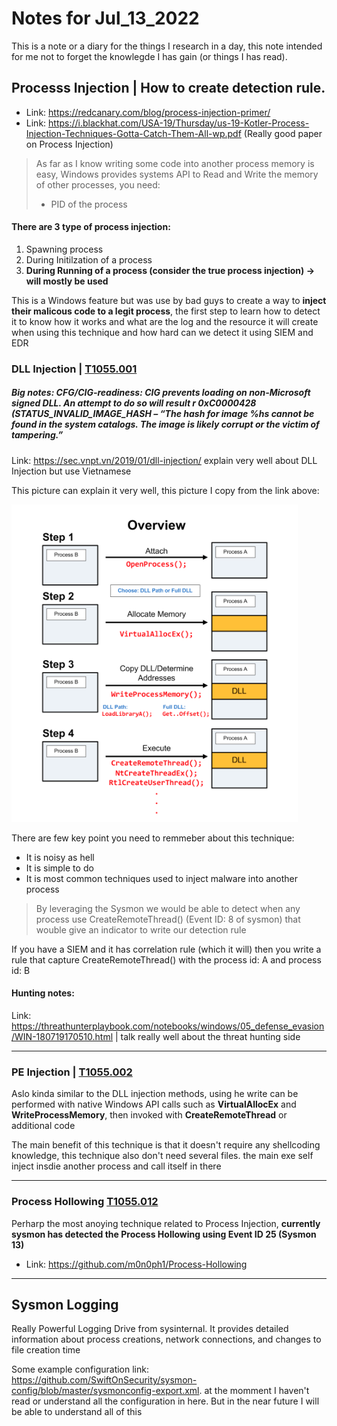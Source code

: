 # Notes for Jul_13_2022

This is a note or a diary for the things I research in a day, this note intended for me not to forget the knowlegde I has gain (or things I has read).

## Processs Injection | How to create detection rule.

- Link: <https://redcanary.com/blog/process-injection-primer/>
- Link: <https://i.blackhat.com/USA-19/Thursday/us-19-Kotler-Process-Injection-Techniques-Gotta-Catch-Them-All-wp.pdf> (Really good paper on Process Injection)

> As far as I know writing some code into another process memory is easy, Windows provides systems API to Read and Write the memory of other processes, you need:
> - PID of the process

#### There are 3 type of process injection:
1. Spawning process
2. During Initilzation of a process
3. **During Running of a process (consider the true process injection) -> will mostly be used**

This is a Windows feature but was use by bad guys to create a way to **inject their malicous code to a legit process**, the first step to learn how to detect it to know how it works and what are the log and the resource it will create when using this technique and how hard can we detect it using SIEM and EDR

### DLL Injection | [T1055.001](https://attack.mitre.org/techniques/T1055/001)

##### Big notes: CFG/CIG-readiness: CIG prevents loading on non-Microsoft signed DLL. An attempt to do so will result r 0xC0000428 (STATUS_INVALID_IMAGE_HASH – “The hash for image %hs cannot be found in the system catalogs. The image is likely corrupt or the victim of tampering.” 

Link: <https://sec.vnpt.vn/2019/01/dll-injection/> explain very well about DLL Injection but use Vietnamese 

This picture can explain it very well, this picture I copy from the link above:

![dll injection](./assets/2022-07-13_08-33.png)

There are few key point you need to remmeber about this technique:

- It is noisy as hell 
- It is simple to do
- It is most common techniques used to inject malware into another process

> By leveraging the Sysmon we would be able to detect when any process use CreateRemoteThread() (Event ID: 8 of sysmon) that wouble give an indicator to write our detection rule

If you have a SIEM and it has correlation rule (which it will) then you write a rule that capture CreateRemoteThread() with the process id: A and process id: B

#### Hunting notes: 

Link: <https://threathunterplaybook.com/notebooks/windows/05_defense_evasion/WIN-180719170510.html> | talk really well about the threat hunting side

---
### PE Injection | [T1055.002](https://attack.mitre.org/techniques/T1055/002)

Aslo kinda similar to the DLL injection methods, using he write can be performed with native Windows API calls such as **VirtualAllocEx** and **WriteProcessMemory**, then invoked with **CreateRemoteThread** or additional code

The main benefit of this technique is that it doesn't require any shellcoding knowledge, this technique also don't need several files. the main exe self inject insdie another process and call itself in there



---
### Process Hollowing [T1055.012](https://attack.mitre.org/techniques/T1055/012)

Perharp the most anoying technique related to Process Injection, **currently sysmon has detected the Process Hollowing using Event ID 25 (Sysmon 13)**

- Link: <https://github.com/m0n0ph1/Process-Hollowing>
---
## Sysmon Logging

Really Powerful Logging Drive from sysinternal. It provides detailed information about process creations, network connections, and changes to file creation time

Some example configuration link: <https://github.com/SwiftOnSecurity/sysmon-config/blob/master/sysmonconfig-export.xml>. at the momment I haven't read or understand all the configuration in here. But in the near future I will be able to understand all of this






